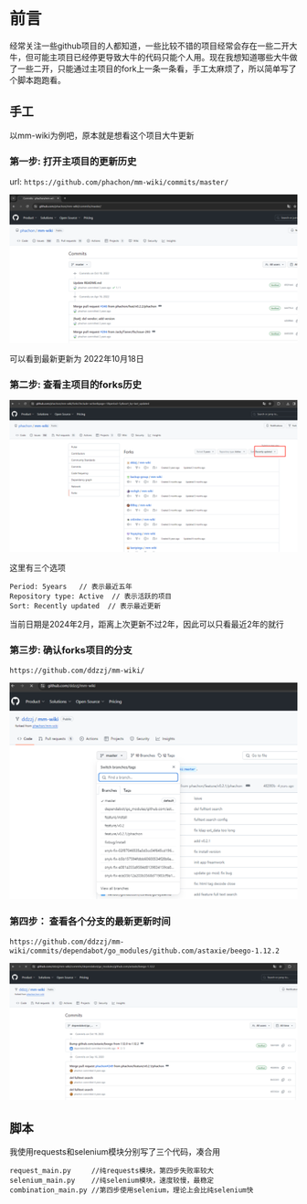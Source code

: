 # 前言
经常关注一些github项目的人都知道，一些比较不错的项目经常会存在一些二开大牛，但可能主项目已经停更导致大牛的代码只能个人用。现在我想知道哪些大牛做了一些二开，只能通过主项目的fork上一条一条看，手工太麻烦了，所以简单写了个脚本跑跑看。

## 手工

以mm-wiki为例吧，原本就是想看这个项目大牛更新

### 第一步: 打开主项目的更新历史

url: `https://github.com/phachon/mm-wiki/commits/master/`

![Alt text](images/readme/image.png)

可以看到最新更新为 2022年10月18日

### 第二步: 查看主项目的forks历史

![image-20240229165211855](images/readme/image-20240229165211855.png)

这里有三个选项

```
Period: 5years   // 表示最近五年
Repository type: Active  // 表示活跃的项目
Sort: Recently updated  // 表示最近更新
```

当前日期是2024年2月，距离上次更新不过2年，因此可以只看最近2年的就行

### 第三步: 确认forks项目的分支

```
https://github.com/ddzzj/mm-wiki/
```



![image-20240229165628816](images/readme/image-20240229165628816.png)

### 第四步： 查看各个分支的最新更新时间

```
https://github.com/ddzzj/mm-wiki/commits/dependabot/go_modules/github.com/astaxie/beego-1.12.2
```

![image-20240229165719737](images/readme/image-20240229165719737.png)

## 脚本

我使用requests和selenium模块分别写了三个代码，凑合用

```
request_main.py		//纯requests模块，第四步失败率较大
selenium_main.py	//纯selenium模块，速度较慢，最稳定
combination_main.py	//第四步使用selenium，理论上会比纯selenium快
```



